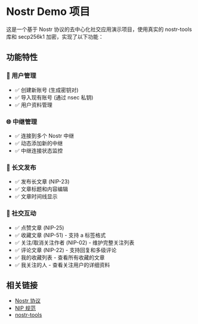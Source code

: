 # Nostr Demo 项目

这是一个基于 Nostr 协议的去中心化社交应用演示项目，使用真实的 nostr-tools 库和 secp256k1 加密，实现了以下功能：

## 功能特性

### 🔐 用户管理
- ✅ 创建新账号 (生成密钥对)
- ✅ 导入现有账号 (通过 nsec 私钥)
- ✅ 用户资料管理

### 🌐 中继管理
- ✅ 连接到多个 Nostr 中继
- ✅ 动态添加新的中继
- ✅ 中继连接状态监控

### 📝 长文发布
- ✅ 发布长文章 (NIP-23)
- ✅ 文章标题和内容编辑
- ✅ 文章时间线显示

### 💬 社交互动
- ✅ 点赞文章 (NIP-25)
- ✅ 收藏文章 (NIP-51) - 支持 a 标签格式
- ✅ 关注/取消关注作者 (NIP-02) - 维护完整关注列表
- ✅ 评论文章 (NIP-22) - 支持回复和多级评论
- ✅ 我的收藏列表 - 查看所有收藏的文章
- ✅ 我关注的人 - 查看关注用户的详细资料


## 相关链接

- [Nostr 协议](https://github.com/nostr-protocol/nostr)
- [NIP 规范](https://github.com/nostr-protocol/nips)
- [nostr-tools](https://github.com/nbd-wtf/nostr-tools)
